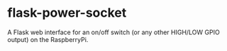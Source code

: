 # flask-power-socket

A Flask web interface for an on/off switch (or any other HIGH/LOW GPIO output) on the RaspberryPi.
